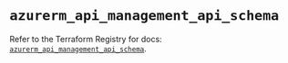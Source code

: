 # `azurerm_api_management_api_schema`

Refer to the Terraform Registry for docs: [`azurerm_api_management_api_schema`](https://registry.terraform.io/providers/hashicorp/azurerm/3.115.0/docs/resources/api_management_api_schema).
